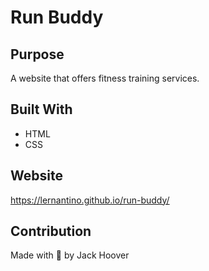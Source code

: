 # Run Buddy
## Purpose
A website that offers fitness training services.

## Built With 
* HTML
* CSS

## Website
https://lernantino.github.io/run-buddy/

## Contribution
Made with 🖤 by Jack Hoover
